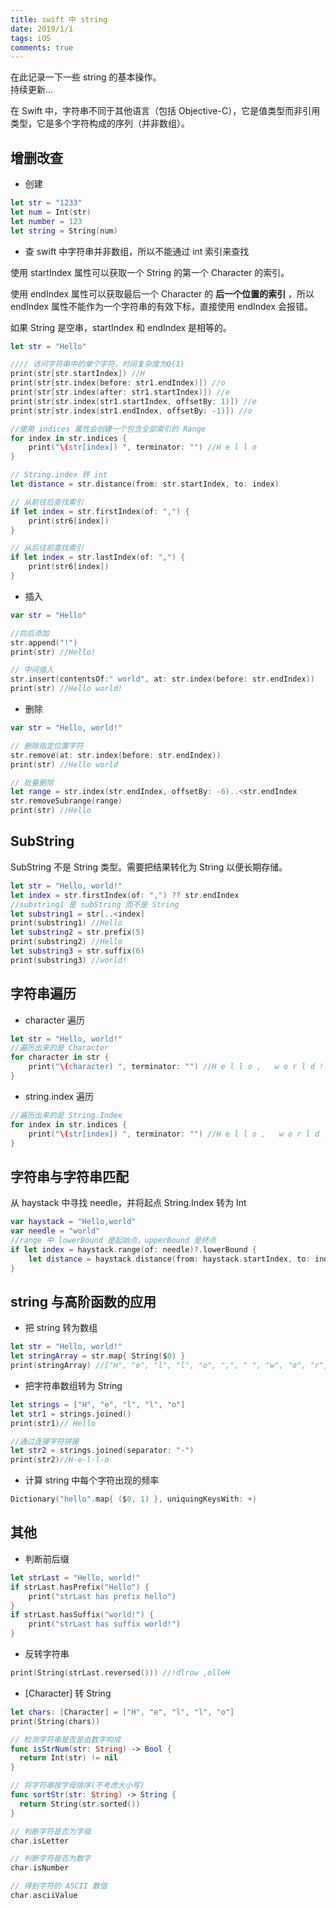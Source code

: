 ```yaml
---
title: swift 中 string
date: 2019/1/1
tags: iOS
comments: true
---
```


在此记录一下一些 string 的基本操作。  
持续更新...
<!--more-->

在 Swift 中，字符串不同于其他语言（包括 Objective-C），它是值类型而非引用类型，它是多个字符构成的序列（并非数组）。

## 增删改查

* 创建
```swift
let str = "1233"
let num = Int(str)
let number = 123
let string = String(num)
```

* 查
swift 中字符串并非数组，所以不能通过 int 索引来查找

使用 startIndex 属性可以获取一个 String 的第一个 Character 的索引。

使用 endIndex 属性可以获取最后一个 Character 的 **后一个位置的索引** ，所以 endIndex 属性不能作为一个字符串的有效下标，直接使用 endIndex 会报错。

如果 String 是空串，startIndex 和 endIndex 是相等的。

```swift
let str = "Hello"

//// 访问字符串中的单个字符，时间复杂度为O(1)
print(str[str.startIndex]) //H
print(str[str.index(before: str1.endIndex)]) //o
print(str[str.index(after: str1.startIndex)]) //e
print(str[str.index(str1.startIndex, offsetBy: 1)]) //e
print(str[str.index(str1.endIndex, offsetBy: -1)]) //o

//使用 indices 属性会创建一个包含全部索引的 Range
for index in str.indices {
    print("\(str[index]) ", terminator: "") //H e l l o
}

// String.index 转 int
let distance = str.distance(from: str.startIndex, to: index)

// 从前往后查找索引
if let index = str.firstIndex(of: ",") {
    print(str6[index])
}

// 从后往前查找索引
if let index = str.lastIndex(of: ",") {
    print(str6[index])
}
```

* 插入

```swift
var str = "Hello"

//向后添加
str.append("!")
print(str) //Hello!

// 中间插入
str.insert(contentsOf:" world", at: str.index(before: str.endIndex))
print(str) //Hello world!
```

* 删除

```swift
var str = "Hello, world!"

// 删除指定位置字符
str.remove(at: str.index(before: str.endIndex))
print(str) //Hello world

// 批量删除
let range = str.index(str.endIndex, offsetBy: -6)..<str.endIndex
str.removeSubrange(range)
print(str) //Hello
```

## SubString

SubString 不是 String 类型。需要把结果转化为 String 以便长期存储。

```swift
let str = "Hello, world!"
let index = str.firstIndex(of: ",") ?? str.endIndex
//substring1 是 subString 而不是 String
let substring1 = str[..<index]
print(substring1) //Hello
let substring2 = str.prefix(5)
print(substring2) //Hello
let substring3 = str.suffix(6)
print(substring3) //world!
```

## 字符串遍历

* character 遍历

```swift
let str = "Hello, world!"
//遍历出来的是 Character
for character in str {
    print("\(character) ", terminator: "") //H e l l o ,   w o r l d !
}
```

* string.index 遍历

```swift
//遍历出来的是 String.Index
for index in str.indices {
    print("\(str[index]) ", terminator: "") //H e l l o ,   w o r l d !
}
```

## 字符串与字符串匹配

从 haystack 中寻找 needle，并将起点 String.Index 转为 Int

```swift
var haystack = "Hello,world"
var needle = "world"
//range 中 lowerBound 是起始点，upperBound 是终点
if let index = haystack.range(of: needle)?.lowerBound {
    let distance = haystack.distance(from: haystack.startIndex, to: index)
}
```

## string 与高阶函数的应用

* 把 string 转为数组

```swift
let str = "Hello, world!"
let stringArray = str.map{ String($0) }
print(stringArray) //["H", "e", "l", "l", "o", ",", " ", "w", "o", "r", "l", "d", "!"]
```

* 把字符串数组转为 String

```swift
let strings = ["H", "e", "l", "l", "o"]
let str1 = strings.joined()
print(str1)// Hello

//通过连接字符拼接
let str2 = strings.joined(separator: "-")
print(str2)//H-e-l-l-o
```

* 计算 string 中每个字符出现的频率

```swift
Dictionary("hello".map{ ($0, 1) }, uniquingKeysWith: +)
```

## 其他

* 判断前后缀

```swift
let strLast = "Hello, world!"
if strLast.hasPrefix("Hello") {
    print("strLast has prefix hello")
}
if strLast.hasSuffix("world!") {
    print("strLast has suffix world!")
}
```

* 反转字符串

```swift
print(String(strLast.reversed())) //!dlrow ,olleH
```

* [Character] 转 String

```swift
let chars: [Character] = ["H", "e", "l", "l", "o"]
print(String(chars))
```

```swift
// 检测字符串是否是由数字构成
func isStrNum(str: String) -> Bool {
  return Int(str) != nil
}

// 将字符串按字母排序(不考虑大小写)
func sortStr(str: String) -> String {
  return String(str.sorted())
}

// 判断字符是否为字母
char.isLetter

// 判断字符是否为数字
char.isNumber

// 得到字符的 ASCII 数值
char.asciiValue
```
